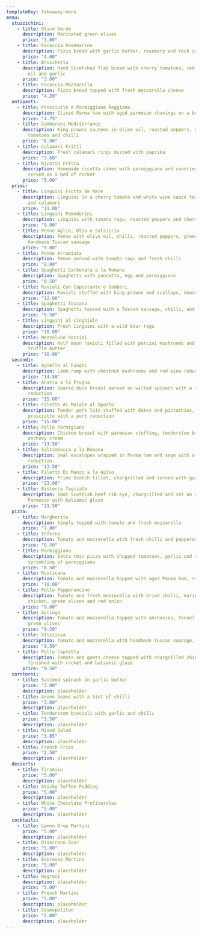 ```yaml
---
templateKey: takeaway-menu
menu:
  stuzzichini:
    - title: Olive Verde
      description: Marinated green olives
      price: "3.00"
    - title: Focaccia Rosemarino
      description: Pizza bread with garlic butter, rosemary and rock salt
      price: "4.00"
    - title: Bruschetta
      description: Hand Stretched flat bread with cherry tomatoes, red onion, olive
        oil and garlic
      price: "3.00"
    - title: Focaccia Mozzarella
      description: Pizza bread topped with fresh mozzarella cheese
      price: "4.20"
  antipasti:
    - title: Prosciutto e Parmiggiano Reggiano
      description: Sliced Parma ham with aged parmesan shavings on a bed of rocket
      price: "4.75"
    - title: Gamberoni Mediterraneo
      description: King prawns sauteed in olive oil, roasted peppers, sundried
        tomatoes and chilli
      price: "6.90"
    - title: Calamari Fritti
      description: Fresh calamari rings dusted with paprika
      price: "5.60"
    - title: Ricotta Fritta
      description: Homemade ricotta cakes with parmiggiano and sundried tomatoes
        served on a bed of rocket
      price: "5.00"
  primi:
    - title: Linguini Frutta de Mare
      description: Linguini in a cherry tomato and white wine sauce tossed with prawns
        and calamari
      price: "11.00"
    - title: Linguini Pomodorini
      description: Linguini with tomato ragu, roasted peppers and cherry tomatoes
      price: "9.00"
    - title: Penne Aglio, Olio e Salsiccia
      description: Penne with olive oil, chilli, roasted peppers, green olives and
        handmade Tuscan sausage
      price: "9.00"
    - title: Penne Arrabiata
      description: Penne served with tomato ragu and fresh chilli
      price: "8.00"
    - title: Spaghetti Carbonara a la Romana
      description: Spaghetti with pancetta, egg and parmiggiano
      price: "8.50"
    - title: Ravioli Con Capestante e Gamberi
      description: Ravioli stuffed with king prawns and scallops, doused in sage butter
      price: "12.00"
    - title: Spaghetti Toscana
      description: Spaghetti tossed with a Tuscan sausage, chilli, and ricotta ragu
      price: "9.50"
    - title: Linguini al Cinghiale
      description: Fresh Linguini with a wild boar ragu
      price: "10.00"
    - title: Mezzelune Porcini
      description: Half moon ravioli filled with porcini mushrooms and served in a
        truffle butter
      price: "10.00"
  secondi:
    - title: Agnello al Funghi
      description: Lamb rump with chestnut mushrooms and red wine reduction
      price: "14.50"
    - title: Anatra a la Prugna
      description: Seared duck breast served on wilted spinach with a thyme and plum
        reduction
      price: "15.00"
    - title: Filetto di Maiale al Oporto
      description: Tender pork loin stuffed with dates and pistachios, wrapped in
        prosciutto with a port reduction
      price: "15.00"
    - title: Pollo Parmigiano
      description: Chicken breast with parmesan stuffing, tenderstem broccoli and
        anchovy cream
      price: "13.50"
    - title: Saltimbocca a la Romana
      description: Veal escalopes wrapped in Parma ham and sage with a rich Marsala
        reduction
      price: "13.50"
    - title: Filetto Di Manzo a la Aglio
      description: Prime Scotch fillet, chargrilled and served with garlic butter
      price: "23.00"
    - title: Bistecca Tagliata
      description: 10oz Scottish beef rib eye, chargrilled and set on rocket and
        Parmesan with balsamic glaze
      price: "21.50"
  pizza:
    - title: Margherita
      description: Simply topped with tomato and fresh mozzarella
      price: "7.00"
    - title: Inferno
      description: Tomato and mozzarella with fresh chilli and pepperoni sausage
      price: "8.50"
    - title: Parmiggiana
      description: Extra thin pizza with chopped tomatoes, garlic and a generous
        sprinkling of parmiggiano
      price: "8.50"
    - title: Rusticana
      description: Tomato and mozzarella topped with aged Parma ham, rocket and parmesan
      price: "10.00"
    - title: Pollo Pepperoncino
      description: Tomato and fresh mozzarella with dried chilli, marinated spicy
        chicken, green olives and red onion
      price: "9.00"
    - title: Acciuga
      description: Tomato and mozzarella topped with anchovies, fennel seed salami and
        green olives
      price: "9.50"
    - title: Sfizziosa
      description: Tomato and mozzarella with handmade Tuscan sausage, red onion and chilli
      price: "9.50"
    - title: Pollo Capretta
      description: Tomato and goats cheese topped with chargrilled chicken and
        finished with rocket and balsamic glaze
      price: "9.50"
  corntorni:
    - title: Sautéed spinach in garlic butter
      price: "3.00"
      description: placeholder
    - title: Green beans with a hint of chilli
      price: "3.00"
      description: placeholder
    - title: Tenderstem broccoli with garlic and chilli
      price: "3.50"
      description: placeholder
    - title: Mixed Salad
      price: "3.85"
      description: placeholder
    - title: French Fries
      price: "2.50"
      description: placeholder
  desserts:
    - title: Tiramisu
      price: "5.00"
      description: placeholder
    - title: Sticky Toffee Pudding
      price: "5.00"
      description: placeholder
    - title: White Chocolate Profiteroles
      price: "5.00"
      description: placeholder
  cocktails:
    - title: Lemon Drop Martini
      price: "5.00"
      description: placeholder
    - title: Disarrono Sour
      price: "5.00"
      description: placeholder
    - title: Espresso Martini
      price: "5.00"
      description: placeholder
    - title: Negroni
      description: placeholder
      price: "5.00"
    - title: French Martini
      price: "5.00"
      description: placeholder
    - title: Cosmopolitan
      price: "5.00"
      description: placeholder
---
```


